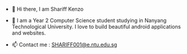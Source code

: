 - 👋 Hi there, I am Shariff Kenzo
- 👀 I am a Year 2 Computer Science student studying in Nanyang Technological University. I love to build beautiful android applications and websites.

- 📫 Contact me : SHARIFF001@e.ntu.edu.sg








<!---
ShariffKenzo/ShariffKenzo is a ✨ special ✨ repository because its `README.md` (this file) appears on your GitHub profile.
You can click the Preview link to take a look at your changes.
--->
